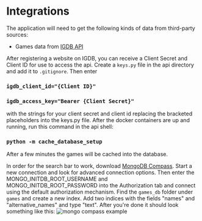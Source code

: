 # Integrations

The application will need to get the following kinds of data from third-party sources:

- Games data from [IGDB API](https://www.igdb.com/api)

After registering a website on IGDB, you can receive a Client Secret and Client ID for use to access the api. Create a `keys.py` file in the api directory and add it to `.gitignore`. Then enter



###  `igdb_client_id="{Client ID}"`

###  `igdb_access_key="Bearer {Client Secret}"`



with the strings for your client secret and client id replacing the bracketed placeholders into the keys.py file. After the docker containers are up and running, run this command in the api shell:


### `python -m cache_database_setup`


After a few minutes the games will be cached into the database.

In order for the search bar to work, download [MongoDB Compass](https://www.mongodb.com/try/download/compass). Start a new connection and look for advanced connection options. Then enter the MONGO_INITDB_ROOT_USERNAME and MONGO_INITDB_ROOT_PASSWORD into the Authorization tab and connect using the default authorization mechanism. Find the `games_db` folder under `games` and create a new index. Add two indices with the fields "names" and "alternative_names" and type "text". After you're done it should look something like this: ![mongo compass example](https://gitlab.com/group-915/project-gamma/-/issues/14)
